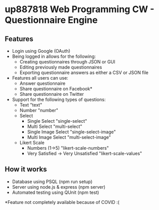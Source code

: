 # up887818 Web Programming CW - Questionnaire Engine

## Features
- Login using Google (OAuth)
- Being logged in allows for the following:
  - Creating questionnaires through JSON or GUI
  - Editing previously made questionnaires
  - Exporting questionnaire answers as either a CSV or JSON file
- Features all users can use:
  - Answer questionnaire
  - Share questionnaire on Facebook*
  - Share questionnaire on Twitter
- Support for the following types of questions:
  - Text "text"
  - Number "number"
  - Select
    - Single Select "single-select"
    - Multi Select "multi-select"
    - Single Image Select "single-select-image"
    - Multi Image Select "multi-select-image"
  - Likert Scale
    - Numbers (1->5) "likert-scale-numbers"
    - Very Satisfied -> Very Unsatisfied "likert-scale-values"

## How it works
- Database using PSQL (npm run setup)
- Server using node.js & express (npm server)
- Automated testing using QUnit (npm test)

*Feature not completely available because of COVID :(
